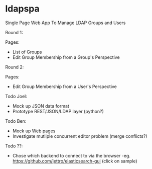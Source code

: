 # ldapspa
Single Page Web App To Manage LDAP Groups and Users


Round 1:

Pages:
 - List of Groups
 - Edit Group Membership from a Group's Perspective

Round 2:

Pages:
 - Edit Group Membership from a User's Perspective


Todo Joel:
- Mock up JSON data format
- Prototype REST/JSON/LDAP layer (python?)

Todo Ben:
- Mock up Web pages
- Investigate mutliple concurrent editor problem (merge conflicts?)

Todo ??:
 - Chose which backend to connect to via the browser
 -eg. https://github.com/jettro/elasticsearch-gui  (click on sample)



 
